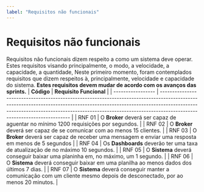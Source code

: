 ```yaml
---
label: "Requisitos não funcionais"
---
```


# Requisitos não funcionais

Requisitos não funcionais dizem respeito a como um sistema deve operar. Estes requisitos visando principalmente, o modo, a velocidade, a capacidade, a quantidade, 
Neste primeiro momento, foram contemplados requisitos que dizem respeitos à, principalmente, velocidade e capacidade do sistema. **Estes requisitos devem mudar de acordo com os avanços das sprints.**
| **Código** | **Requisito Funcional**                                                                                                                                                                                                                                                       |
| ----------------- | ----------------------------------------------------------------------------------------------------------------------------------------------------------------------------------------------------------------------------------------------------------------------------------- |
| RNF 01             | O **Broker** deverá ser capaz de aguentar no mínimo 1200 requisições por segundos.                                                                                                                                                                    |
| RNF 02             | O **Broker** deverá ser capaz de se comunicar com ao menos 15 clientes.                                                                                                                                               |
| RNF 03             | O **Broker** deverá ser capaz de receber uma mensagem e enviar uma resposta em menos de 5 segundos                                                                                                                                                                                                        |
| RNF 04             | Os **Dashboards** deverão ter uma taxa de atualização de no máximo 10 segundos.                                                                                                                                                                              |
| RNF 05             | O **Sistema** deverá conseguir baixar uma planinha em, no máximo, um 1 segundo.                                                                                                                                                                   |
| RNF 06             | O **Sistema** deverá conseguir baixar em uma planilha ao menos dados dos últimos 7 dias.                                                                                                                                                                                                  |
| RNF 07             | O **Sistema** deverá conseguir manter a comunicação com um cliente mesmo depois de desconectado, por ao menos 20 minutos.                                                                                                                                                                      |
